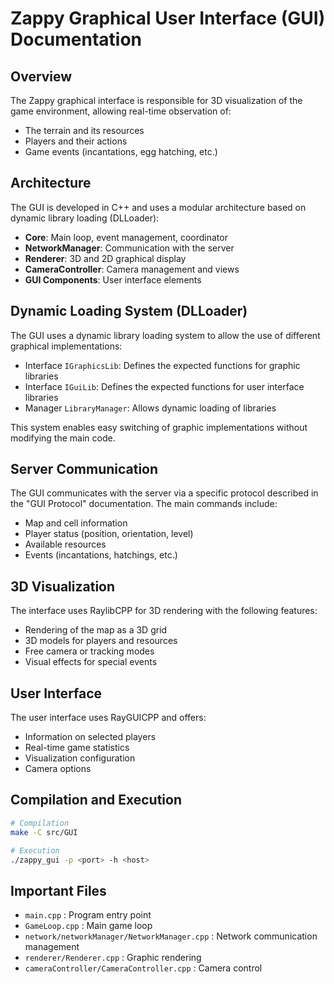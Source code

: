# Zappy Graphical User Interface (GUI) Documentation

## Overview

The Zappy graphical interface is responsible for 3D visualization of the game environment, allowing real-time observation of:
- The terrain and its resources
- Players and their actions
- Game events (incantations, egg hatching, etc.)

## Architecture

The GUI is developed in C++ and uses a modular architecture based on dynamic library loading (DLLoader):

- **Core**: Main loop, event management, coordinator
- **NetworkManager**: Communication with the server
- **Renderer**: 3D and 2D graphical display
- **CameraController**: Camera management and views
- **GUI Components**: User interface elements

## Dynamic Loading System (DLLoader)

The GUI uses a dynamic library loading system to allow the use of different graphical implementations:
- Interface `IGraphicsLib`: Defines the expected functions for graphic libraries
- Interface `IGuiLib`: Defines the expected functions for user interface libraries
- Manager `LibraryManager`: Allows dynamic loading of libraries

This system enables easy switching of graphic implementations without modifying the main code.

## Server Communication

The GUI communicates with the server via a specific protocol described in the "GUI Protocol" documentation. The main commands include:
- Map and cell information
- Player status (position, orientation, level)
- Available resources
- Events (incantations, hatchings, etc.)

## 3D Visualization

The interface uses RaylibCPP for 3D rendering with the following features:
- Rendering of the map as a 3D grid
- 3D models for players and resources
- Free camera or tracking modes
- Visual effects for special events

## User Interface

The user interface uses RayGUICPP and offers:
- Information on selected players
- Real-time game statistics
- Visualization configuration
- Camera options

## Compilation and Execution

```bash
# Compilation
make -C src/GUI

# Execution
./zappy_gui -p <port> -h <host>
```

## Important Files
- `main.cpp` : Program entry point
- `GameLoop.cpp` : Main game loop
- `network/networkManager/NetworkManager.cpp` : Network communication management
- `renderer/Renderer.cpp` : Graphic rendering
- `cameraController/CameraController.cpp` : Camera control
